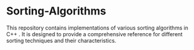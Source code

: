 # Sorting-Algorithms
This repository contains implementations of various sorting algorithms in C++ . It is designed to provide a comprehensive reference for different sorting techniques and their characteristics.
